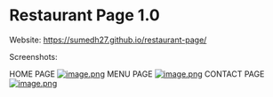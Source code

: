 # Restaurant Page 1.0

Website: https://sumedh27.github.io/restaurant-page/

Screenshots: 

HOME PAGE
[![image.png](https://i.postimg.cc/3rSGZdSj/image.png)](https://postimg.cc/t767qCH7)
MENU PAGE
[![image.png](https://i.postimg.cc/6367rXC1/image.png)](https://postimg.cc/hJwPnNy9)
CONTACT PAGE
[![image.png](https://i.postimg.cc/25r3YD98/image.png)](https://postimg.cc/G4gbPZ1Z)